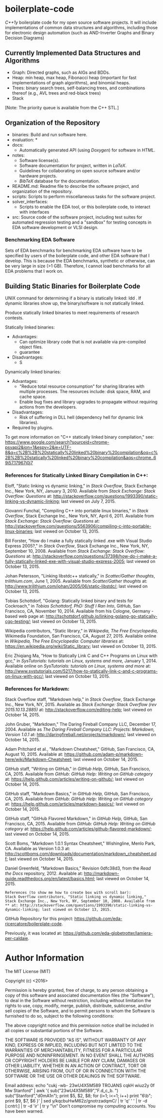 # boilerplate-code

*C++1y* boilerplate code for my open source software projects. It will include implementations of common data structures and algorithms, including those for electronic design automation (such as AND-Inverter Graphs and Binary Decision Diagrams)



## Currently Implemented Data Structures and Algorithms
- Graph: Directed graphs, such as AIGs and BDDs.
- Heap: min heap, max heap, Fibonacci heap (important for fast implementations of graph algorithms), and binomial heaps.
- Trees: binary search trees, self-balancing trees, and combinations thereof (e.g., AVL trees and red-black trees)
- Stack

[Note: The priority queue is available from the C++ STL.]











## Organization of the Repository
- binaries: Build and run software here.
- evaluation:
	*
- docs:
	* Automatically generated API (using *Doxygen*) for software in *HTML*.
- notes:
	* Software license(s).
	* Software documentation for project, written in *LaTeX*.
	* Guidelines for collaborating on open source software and/or hardware projects.
	* *BibTeX* database for the documentation.
- README.md: Readme file to describe the software project, and organization of the repository.
- scripts: Scripts to perform miscellaneous tasks for the software project.
- solver_interfaces:
	* Scripts to enable the EDA tool, or this boilerplate code, to
		interact with interfaces
- src: Source code of the software project, including test suites for automated regression testing and a "sandbox" for testing concepts in EDA software development or VLSI design.

###	Benchmarking EDA Software

Sets of EDA benchmarks for benchmarking EDA software have to be specified by users of the boilerplate code, and other EDA software that I develop. This is because the EDA benchmarks, synthetic or otherwise, can be very large in size (>1 GB). Therefore, I cannot load benchmarks for all EDA problems that I work on.








## Building Static Binaries for Boilerplate Code

UNIX command for determining if a binary is statically linked: ldd <binary>. If dynamic libraries show up, the binary/software is not statically linked. 

Produce statically linked binaries to meet requirements of research contests.

Statically linked binaries:
- Advantages:
	* Can optimize library code that is not available via pre-compiled object files.
	* guarantee
- Disadvantages:
	* S

Dynamically linked binaries:
- Advantages:
	* "Reduce total resource consumption" for sharing libraries with multiple processes. The resources include: disk space, RAM, and cache space.
	* Enable bug fixes and library upgrades to propagate without requiring actions from the developers.
- Disadvantages:
	* Risk of suffering in DLL hell (dependency hell for dynamic link libraries).
- Required by plugins.




To get more information on "C++ statically linked binary compilation," see: <https://www.google.com/search?sourceid=chrome-psyapi2&ion=1&espv=2&ie=UTF-8&q=c%2B%2B%20statically%20linked%20binary%20compilation&oq=c%2B%2B%20statically%20linked%20binary%20compilation&aqs=chrome..69i57.17967j0j7>














### References for Statically Linked Binary Compilation in C++:  
Eloff, "Static linking vs dynamic linking," in *Stack Overflow*, Stack Exchange Inc., New York, NY, January 3, 2010. Available from *Stack Exchange: Stack Overflow: Questions* at: http://stackoverflow.com/questions/1993390/static-linking-vs-dynamic-linking; last viewed on July 7, 2015.

Giovanni Funchal, "Compiling C++ into portable linux binaries," in *Stack Overflow*, Stack Exchange Inc., New York, NY, April 6, 2011. Available from *Stack Exchange: Stack Overflow: Questions* at: http://stackoverflow.com/questions/5563906/compiling-c-into-portable-linux-binaries; last viewed on October 13, 2015.

Bill Forster, "How do I make a fully statically linked .exe with Visual Studio Express 2005?," in *Stack Overflow*, Stack Exchange Inc., New York, NY, September 10, 2008. Available from *Stack Exchange: Stack Overflow: Questions* at: http://stackoverflow.com/questions/37398/how-do-i-make-a-fully-statically-linked-exe-with-visual-studio-express-2005; last viewed on October 13, 2015.

Johan Petersson, "Linking libstdc++ statically," in *Scatter/Gather thoughts*, *trilithium.com*, June 1, 2005. Available from *Scatter/Gather thoughts* at: http://www.trilithium.com/johan/2005/06/static-libstdc/; last viewed on October 13, 2015.

Tobias Schottdorf, "Golang: Statically linked binary and tests for Cockroach," in *Tobias Schottdorf, PhD: Stuff I Ran Into*, GitHub, San Francisco, CA, November 10, 2014. Available from his Cologne, Germany -based web page at: http://tschottdorf.github.io/linking-golang-go-statically-cgo-testing/; last viewed on October 13, 2015.

Wikipedia contributors, "Static library," in *Wikipedia, The Free Encyclopedia,* Wikimedia Foundation, San Francisco, CA, August 27, 2015. Available online in *Wikipedia, The Free Encyclopedia: Computer libraries* at: https://en.wikipedia.org/wiki/Static_library; last viewed on October 13, 2015.

Eric Zhiqiang Ma, "How to Statically Link C and C++ Programs on Linux with gcc," in *SysTutorials: tutorials on Linux, systems and more,* January 1, 2014. Available online on *SysTutorials: tutorials on Linux, systems and more* at: http://www.systutorials.com/5217/how-to-statically-link-c-and-c-programs-on-linux-with-gcc/; last viewed on October 13, 2015.









### References for Markdown:
Stack Overflow staff, "Markdown help," in *Stack Overflow*, Stack Exchange Inc., New York, NY, 2015. Available as *Stack Exchange: Stack Overflow (rev 2015.10.13.2885)* at: http://stackoverflow.com/editing-help; last viewed on October 14, 2015.

John Gruber, "Markdown," The Daring Fireball Company LLC, December 17, 2004. Available as *The Daring Fireball Company LLC: Projects: Markdown, Version 1.0.1* at: http://daringfireball.net/projects/markdown/; last viewed on October 14, 2015.

Adam Pritchard et al., "Markdown Cheatsheet," GitHub, San Francisco, CA, August 10, 2015. Available at: https://github.com/adam-p/markdown-here/wiki/Markdown-Cheatsheet; last viewed on October 14, 2015.

GitHub staff, "Writing on GitHub," in *GitHub Help,* GitHub, San Francisco, CA, 2015. Available from *GitHub: GitHub Help: Writing on GitHub category* at: https://help.github.com/articles/writing-on-github/; last viewed on October 14, 2015.

GitHub staff, "Markdown Basics," in *GitHub Help,* GitHub, San Francisco, CA, 2015. Available from *GitHub: GitHub Help: Writing on GitHub category* at: https://help.github.com/articles/markdown-basics/; last viewed on October 14, 2015.

GitHub staff, "GitHub Flavored Markdown," in *GitHub Help,* GitHub, San Francisco, CA, 2015. Available from *GitHub: GitHub Help: Writing on GitHub category* at: https://help.github.com/articles/github-flavored-markdown/; last viewed on October 14, 2015.

Scott Boms, "Markdown 1.0.1 Syntax Cheatsheet," Wishingline, Menlo Park, CA. Available as Version 1.0.3 at: http://scottboms.com/downloads/documentation/markdown_cheatsheet.pdf; last viewed on October 14, 2015.

Daniel Greenfeld, "Markdown Basics," Revision 0dfc38d3, from the *Read the Docs* repository, 2012. Available at: http://markdown-guide.readthedocs.org/en/latest/basics.html; last viewed on October 14, 2015.



	References (to show me how to create box with scroll bar):
	Stack Overflow contributors, "Static linking vs dynamic linking," Stack Exchange Inc., New York, NY, September 10, 2008. Available from ** at: http://stackoverflow.com/questions/1993390/static-linking-vs-dynamic-linking; last viewed on October 13, 2015.


















GitHub Repository for this project: https://github.com/eda-ricercatore/boilerplate-code.

Previously, it was located at: https://github.com/eda-globetrotter/lamiera-per-caldaie.



#	Author Information

The MIT License (MIT)

Copyright (c) <2016> <Zhiyang Ong>

Permission is hereby granted, free of charge, to any person obtaining a copy of this software and associated documentation files (the "Software"), to deal in the Software without restriction, including without limitation the rights to use, copy, modify, merge, publish, distribute, sublicense, and/or sell copies of the Software, and to permit persons to whom the Software is furnished to do so, subject to the following conditions:

The above copyright notice and this permission notice shall be included in all copies or substantial portions of the Software.

THE SOFTWARE IS PROVIDED "AS IS", WITHOUT WARRANTY OF ANY KIND, EXPRESS OR IMPLIED, INCLUDING BUT NOT LIMITED TO THE WARRANTIES OF MERCHANTABILITY, FITNESS FOR A PARTICULAR PURPOSE AND NONINFRINGEMENT. IN NO EVENT SHALL THE AUTHORS OR COPYRIGHT HOLDERS BE LIABLE FOR ANY CLAIM, DAMAGES OR OTHER LIABILITY, WHETHER IN AN ACTION OF CONTRACT, TORT OR OTHERWISE, ARISING FROM, OUT OF OR IN CONNECTION WITH THE SOFTWARE OR THE USE OR OTHER DEALINGS IN THE SOFTWARE.

Email address: echo "cukj -wb- 23wU4X5M589 TROJANS cqkH wiuz2y 0f Mw Stanford" | awk '{ sub("23wU4X5M589","F.d_c_b. ") sub("Stanford","d0mA1n"); print $5, $2, $8; for (i=1; i<=1; i++) print "6\b"; print $9, $7, $6 }' | sed y/kqcbuHwM62z/gnotrzadqmC/ | tr 'q' ' ' | tr -d [:cntrl:] | tr -d 'ir' | tr y "\n"		Don't compromise my computing accounts. You have been warned.

